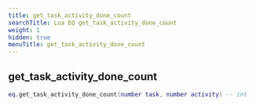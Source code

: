 ```yaml
---
title: get_task_activity_done_count
searchTitle: Lua EQ get_task_activity_done_count
weight: 1
hidden: true
menuTitle: get_task_activity_done_count
---
```

## get_task_activity_done_count
```lua
eq.get_task_activity_done_count(number task, number activity) -- int
```